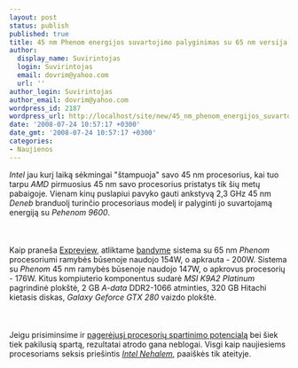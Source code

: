 ```yaml
---
layout: post
status: publish
published: true
title: 45 nm Phenom energijos suvartojimo palyginimas su 65 nm versija
author:
  display_name: Suvirintojas
  login: Suvirintojas
  email: dovrim@yahoo.com
  url: ''
author_login: Suvirintojas
author_email: dovrim@yahoo.com
wordpress_id: 2187
wordpress_url: http://localhost/site/new/45_nm_phenom_energijos_suvartojimo_palyginimas_su_65_nm_versija/
date: '2008-07-24 10:57:17 +0300'
date_gmt: '2008-07-24 10:57:17 +0300'
categories:
- Naujienos
---
```

<p><i>Intel</i> jau kurį laiką sėkmingai &quot;štampuoja&quot; savo 45 nm procesorius, kai tuo tarpu <i>AMD</i> pirmuosius 45 nm savo procesorius pristatys tik šių metų pabaigoje. Vienam kinų puslapiui pavyko gauti ankstyvą 2,3 GHz 45 nm <i>Deneb</i> branduolį turinčio procesoriaus modelį ir palyginti jo suvartojamą energiją su <i>Pehenom 9600</i>.<br />
<br><br />
<br>Kaip praneša <a class="ns" href="http://en.expreview.com/2008/07/24/first-power-consumption-test-of-45nm-phenom/#more-574">Expreview</a>, atliktame <a class="ns" href="http://cpu.zol.com.cn/100/1007522.html">bandyme</a> sistema su 65 nm <i>Phenom</i> procesoriumi ramybės būsenoje naudojo 154W, o apkrauta - 200W. Sistema su <i>Phenom</i> 45 nm ramybės būsenoje naudojo 147W, o apkrovus procesorių - 176W. Kitus kompiuterio komponentus sudarė <i>MSI K9A2 Platinum</i> pagrindinė plokštė, 2 GB <i>A-data</i> DDR2-1066 atminties, 320 GB Hitachi kietasis diskas, <i>Galaxy Geforce GTX 280</i> vaizdo plokštė.<br />
<br><br />
<br>Jeigu prisiminsime ir <a class="ns" href="http://www.tcmagazine.com/comments.php?id=20790&amp;catid=2">pagerėjusį procesorių spartinimo potencialą</a> bei šiek tiek pakilusią spartą, rezultatai atrodo gana neblogai. Visgi kaip naujiesiems procesoriams seksis priešintis <a class="ns" href="http://www.technews.lt/index.php?id=Kas&amp;Id=1762"><i>Intel Nehalem</i></a>, paaiškės tik ateityje.<br />
<br><br />
<br><br />
<br></p>
